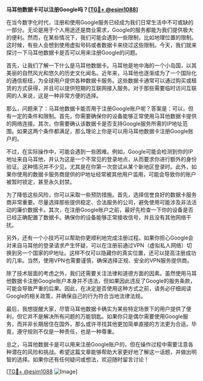 **马耳他数据卡可以注册Google吗？[[TG💪+ @esim1088](https://t.me/s/esim1088)]**

在当今数字化时代，注册和使用Google服务已经成为我们日常生活中不可或缺的一部分。无论是用于个人用途还是商业需求，Google的服务都能为我们提供极大的便利。然而，在某些情况下，我们可能会遇到一些限制，比如地理位置的限制。这时候，有些人会想到使用虚拟号码或者数据卡来绕过这些限制。今天，我们就来探讨一下马耳他数据卡是否可以用来注册Google的问题。

首先，让我们了解一下什么是马耳他数据卡。马耳他是地中海的一个小岛国，以其美丽的自然风光和悠久的历史文化闻名。近年来，马耳他也逐渐成为了一个国际化的通信枢纽，为全球用户提供各种数据卡服务。这些数据卡通常可以通过购买或租赁的方式获得，并且可以提供短期的互联网接入服务。对于那些需要临时访问互联网的人来说，这是一种非常方便的选择。

那么，问题来了：马耳他数据卡能否用于注册Google账户呢？答案是：可以，但有一定的条件和限制。首先，你需要确保你的设备能够正常使用马耳他数据卡提供的网络连接。其次，你需要确认该数据卡是否支持Google服务所需的IP地址范围。如果这两个条件都满足，那么理论上你是可以用马耳他数据卡注册Google账户的。

不过，在实际操作中，可能会遇到一些困难。例如，Google可能会检测到你的IP地址来自马耳他，并认为这是一个不常见的登录地点，从而要求你进行额外的身份验证。这种情况并不少见，尤其是在你第一次尝试从某个新地区登录时。此外，如果你使用的数据卡服务商提供的IP地址经常被其他用户滥用，可能会导致你的账户被暂时锁定，甚至永久封禁。

为了降低这些风险，你可以采取一些预防措施。首先，选择信誉良好的数据卡服务商非常重要。尽量选择那些提供稳定、合法服务的公司，避免使用可能涉及非法活动的廉价数据卡。其次，在注册Google账户之前，最好先检查一下你的设备是否已经正确配置了数据卡。确保你的设备能够正常接收信号，并且没有其他网络干扰。

另外，还有一个小技巧可以帮助你更顺利地完成注册过程。如果你担心Google会对来自马耳他的登录请求产生怀疑，可以在注册前通过VPN（虚拟私人网络）切换到另一个国家的IP地址。这样不仅可以隐藏你的真实位置，还可以提高注册成功的几率。当然，使用VPN也需要谨慎，确保选择正规、安全的VPN服务提供商。

除了技术层面的考虑之外，我们还需要关注法律和道德方面的因素。虽然使用马耳他数据卡注册Google账户本身并不违法，但如果因此违反了Google的服务条款，可能会导致严重的后果。因此，在决定是否使用这种方式之前，请务必仔细阅读Google的相关政策，并确保自己的行为符合当地法律法规。

最后，我想提醒大家，尽管马耳他数据卡确实为某些特定场景下的用户提供了便利，但它并不是解决所有问题的万能钥匙。如果你只是偶尔需要使用Google服务，而并非长期居住在国外，那么或许寻找其他更加简单直接的方法更为合适。毕竟，遵守规则不仅是一种责任，也是一种尊重。

总之，马耳他数据卡是可以用来注册Google账户的，但在操作过程中需要注意各种潜在的风险和挑战。希望这篇文章能够帮助大家更好地了解这一话题，并做出明智的选择。如果你还有任何疑问或想法，欢迎随时留言讨论！

[[TG💪+ @esim1088](https://t.me/s/esim1088) ![Image](https://i.postimg.cc/4NQfJmqS/Snipaste-2025-05-13-00-14-12.png)]